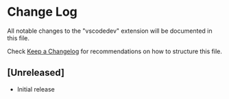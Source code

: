# Change Log

All notable changes to the "vscodedev" extension will be documented in this file.

Check [Keep a Changelog](http://keepachangelog.com/) for recommendations on how to structure this file.

## [Unreleased]

- Initial release